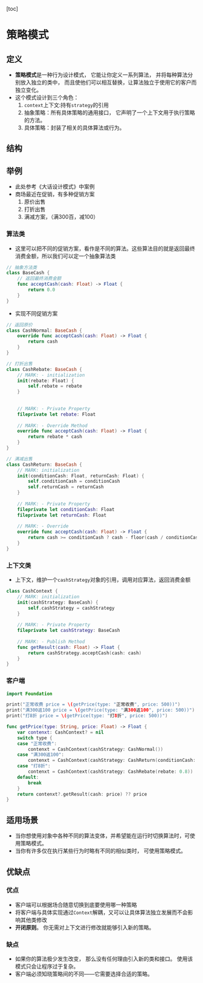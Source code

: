 [toc]

# 策略模式

## 定义

- **策略模式**是一种行为设计模式， 它能让你定义一系列算法， 并将每种算法分别放入独立的类中， 而且使他们可以相互替换，让算法独立于使用它的客户而独立变化。
- 这个模式设计到三个角色：
  1. `context`上下文:持有`strategy`的引用
  2. 抽象策略：所有具体策略的通用接口， 它声明了一个上下文用于执行策略的方法。
  3. 具体策略：封装了相关的具体算法或行为。

 ## 结构

## 举例

- 此处参考《大话设计模式》中案例
- 商场最近在促销，有多种促销方案
  1. 原价出售
  2. 打折出售
  3. 满减方案，（满300百，减100）

### 算法类

- 这里可以把不同的促销方案，看作是不同的算法。这些算法目的就是返回最终消费金额，所以我们可以定一个抽象算法类

```swift
// 抽象方法类
class BaseCash {
    // 返回最终消费金额
    func acceptCash(cash: Float) -> Float {
        return 0.0
    }
}
```

- 实现不同促销方案

```swift
// 返回原价
class CashNormal: BaseCash {
    override func acceptCash(cash: Float) -> Float {
        return cash
    }
}

// 打折出售
class CashRebate: BaseCash {
    // MARK: - initialization
    init(rebate: Float) {
        self.rebate = rebate
    }
    
    
    // MARK: - Private Property
    fileprivate let rebate: Float
    
    // MARK: - Override Method
    override func acceptCash(cash: Float) -> Float {
        return rebate * cash
    }
}

// 满减出售
class CashReturn: BaseCash {
    // MARK: initialization
    init(conditionCash: Float, returnCash: Float) {
        self.conditionCash = conditionCash
        self.returnCash = returnCash
    }
    
    // MARK: - Private Property
    fileprivate let conditionCash: Float
    fileprivate let returnCash: Float
    
    // MARK: - Override
    override func acceptCash(cash: Float) -> Float {
        return cash >= conditionCash ? cash - floor(cash / conditionCash) * returnCash : cash;
    }
}
```

### 上下文类

- 上下文，维护一个`cashStrategy`对象的引用，调用对应算法，返回消费金额

```swift
class CashContext {
    // MARK: initialization
    init(cashStrategy: BaseCash) {
        self.cashStrategy = cashStrategy
    }
    
    // MARK: - Private Property
    fileprivate let cashStrategy: BaseCash
    
    // MARK: - Publish Method
    func getResult(cash: Float) -> Float {
        return cashStrategy.acceptCash(cash: cash)
    }
}
```

### 客户端

```swift
import Foundation

print("正常收费 price = \(getPrice(type: "正常收费", price: 500))")
print("满300返100 price = \(getPrice(type: "满300返100", price: 500))")
print("打8折 price = \(getPrice(type: "打8折", price: 500))")

func getPrice(type: String, price: Float) -> Float {
    var contenxt: CashContext? = nil
    switch type {
    case "正常收费":
        contenxt = CashContext(cashStrategy: CashNormal())
    case "满300返100":
        contenxt = CashContext(cashStrategy: CashReturn(conditionCash: 300, returnCash: 100))
    case "打8折":
        contenxt = CashContext(cashStrategy: CashRebate(rebate: 0.8))
    default:
        break
    }
    return contenxt?.getResult(cash: price) ?? price
}
```

## 适用场景

- 当你想使用对象中各种不同的算法变体，并希望能在运行时切换算法时，可使用策略模式。
- 当你有许多仅在执行某些行为时略有不同的相似类时， 可使用策略模式。

## 优缺点

### 优点

- 客户端可以根据场合随意切换到底要使用哪一种策略
- 将客户端与具体实现通过`Context`解耦，又可以让具体算法独立发展而不会影响其他类修改
- **开闭原则**。 你无需对上下文进行修改就能够引入新的策略。

### 缺点

-  如果你的算法极少发生改变， 那么没有任何理由引入新的类和接口。 使用该模式只会让程序过于复杂。
-  客户端必须知晓策略间的不同——它需要选择合适的策略。

